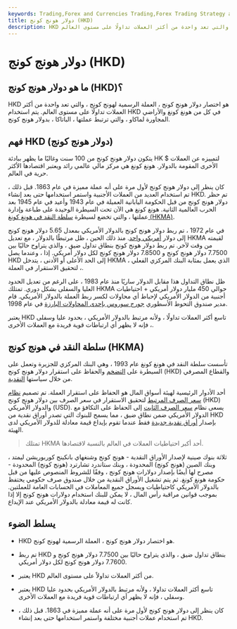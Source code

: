 ```yaml
---
keywords: Trading,Forex and Currencies Trading,Forex Trading Strategy and Education,Strategy and Education
title: دولار هونج كونج (HKD)
description: HKD هو اختصار دولار هونج كونج ، العملة الرسمية لهونج كونج ، والتي تعد واحدة من أكثر العملات تداولًا على مستوى العالم.
---
```


# دولار هونج كونج (HKD)
## ما هو دولار هونج كونج (HKD)؟

HKD هو اختصار دولار هونج كونج ، العملة الرسمية لهونج كونج ، والتي تعد واحدة من أكثر العملات تداولًا على مستوى العالم. يتم استخدام HKD في كل من هونغ كونغ والأراضي المجاورة لماكاو ، والتي ترتبط عملتها ، الباتاكا ، بدولار هونج كونج.

## فهم HKD (دولار هونج كونج)

يتكون دولار هونج كونج من 100 سنت وغالبًا ما يظهر ببادئة HK $ لتمييزه عن العملات الأخرى المقومة بالدولار. هونغ كونغ هي مركز مالي عالمي رائد ويعتبر اقتصادها الأكثر حرية في العالم.

كان ينظر إلى دولار هونج كونج لأول مرة على أنه عملة مميزة في عام 1863. قبل ذلك ، تم استخدام العديد من العملات الأجنبية واستمر استخدامها حتى بعد إنشاء HKD. تم حظر دولار هونج كونج من قبل الحكومة اليابانية العميلة في عام 1943 وأعيد في عام 1945 بعد الحرب العالمية الثانية. هونغ كونغ هي الآن تحت السيطرة الوحيدة على طباعة وإدارة عملتها ، والتي تخضع لسيطرة [سلطة النقد في هونغ كونغ (HKMA)](/hong-kong-monetary-authority-hkma).

في عام 1972 ، تم ربط دولار هونج كونج بالدولار الأمريكي بمعدل 5.65 دولار هونج كونج إلى دولار [أمريكي واحد](/usd). منذ ذلك الحين ، ظل مرتبطًا بالدولار ، مع تعديل HKMA لقيمته من وقت لآخر. تم ربط دولار هونج كونج بنطاق تداول ضيق ، والذي يتراوح حاليًا بين 7.7500 دولار هونج كونج و 7.8500 دولار هونج كونج لكل دولار أمريكي. إذا ، وعندما يصل HKD إلى الحد الأعلى أو الأدنى ، يتدخل HKMA ، الذي يعمل بمثابة البنك المركزي الفعلي ، لتحقيق الاستقرار في العملة.

ظل نطاق التداول هذا مقابل الدولار ساريًا منذ عام 1983 ، على الرغم من تعديل الحدود العليا والسفلى بشكل دوري. تمتلك HKMA حوالي 450 مليار دولار أمريكي + احتياطيات أجنبية من الدولار الأمريكي لإحباط أي محاولات لكسر ربط العملة بالدولار الأمريكي. قام مدير صندوق التحوط الأسطوري [جورج سوروس بإحدى المحاولات البارزة](/soros) في عام 1998.

يعتبر HKD تاسع أكثر العملات تداولًا ، ولأنه مرتبط بالدولار الأمريكي ، بحدود عليا وسفلى ، فإنه لا يظهر أي ارتباطات قوية فريدة مع العملات الأخرى.

## سلطة النقد في هونج كونج (HKMA)

تأسست سلطة النقد في هونغ كونغ عام 1993 ، وهي البنك المركزي للجزيرة وتعمل على السيطرة على [التضخم](/inflation) والحفاظ على استقرار دولار هونج كونج (HKD) والقطاع المصرفي من خلال سياستها [النقدية](/monetarypolicy).

أحد الأدوار الرئيسية لهيئة أسواق المال هو الحفاظ على استقرار العملة. تم تصميم [نظام سعر الصرف المرتبط](/linked-exchangerate-system) لتحقيق الاستقرار في سعر الصرف بين دولار هونج كونج (HKD) والدولار الأمريكي (USD). يسعى نظام [سعر الصرف الثابت](/fixedexchangerate) إلى الحفاظ على التكافؤ مع الدولار الأمريكي ضمن نطاق ضيق ، مما يسمح للبنوك التي تصدر أوراق نقدية من HKD بإصدار [أوراق نقدية جديدة](/banknote) فقط عندما تقوم بإيداع قيمة معادلة للدولار الأمريكي لدى الهيئة.

> تمتلك HKMA أحد أكبر احتياطيات العملات في العالم بالنسبة لاقتصادها.

>

ثلاثة بنوك صينية لإصدار الأوراق النقدية - هونج كونج وشنغهاي بانكينج كوربوريشن ليمتد ، وبنك الصين (هونج كونج) المحدودة ، وبنك ستاندرد تشارترد (هونج كونج) المحدودة - مصرح لها أيضًا بإصدار دولارات هونج كونج ، وفقًا للشروط المنصوص عليها من قبل حكومة هونغ كونغ. ثم يتم تشغيل الأوراق النقدية من خلال صندوق صرف حكومي يحتفظ بالدولار الأمريكي كاحتياطيات ويسجل جميع المعاملات في الحسابات العامة للعملتين. بموجب قوانين مراقبة رأس المال ، لا يمكن للبنك استخدام دولارات هونج كونج إلا إذا كانت له قيمة معادلة بالدولار الأمريكي عند الإيداع.

## يسلط الضوء

- HKD هو اختصار دولار هونج كونج ، العملة الرسمية لهونج كونج.

- تم ربط HKD بنطاق تداول ضيق ، والذي يتراوح حاليًا بين 7.7500 دولار هونج كونج و 7.7600 دولار هونج كونج لكل دولار أمريكي.

- يعتبر HKD من أكثر العملات تداولاً على مستوى العالم.

- يعتبر HKD تاسع أكثر العملات تداولا ، ولأنه مرتبط بالدولار الأمريكي بحدود عليا وسفلى ، فإنه لا يظهر أي ارتباطات قوية فريدة مع العملات الأخرى.

- كان ينظر إلى دولار هونج كونج لأول مرة على أنه عملة مميزة في 1863. قبل ذلك ، تم استخدام عملات أجنبية مختلفة واستمر استخدامها حتى بعد إنشاء HKD.

